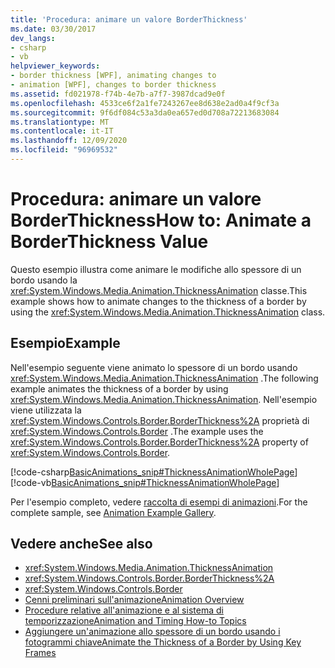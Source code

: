```yaml
---
title: 'Procedura: animare un valore BorderThickness'
ms.date: 03/30/2017
dev_langs:
- csharp
- vb
helpviewer_keywords:
- border thickness [WPF], animating changes to
- animation [WPF], changes to border thickness
ms.assetid: fd021978-f74b-4e7b-a7f7-3987dcad9e0f
ms.openlocfilehash: 4533ce6f2a1fe7243267ee8d638e2ad0a4f9cf3a
ms.sourcegitcommit: 9f6df084c53a3da0ea657ed0d708a72213683084
ms.translationtype: MT
ms.contentlocale: it-IT
ms.lasthandoff: 12/09/2020
ms.locfileid: "96969532"
---
```

# <a name="how-to-animate-a-borderthickness-value"></a><span data-ttu-id="27989-102">Procedura: animare un valore BorderThickness</span><span class="sxs-lookup"><span data-stu-id="27989-102">How to: Animate a BorderThickness Value</span></span>
<span data-ttu-id="27989-103">Questo esempio illustra come animare le modifiche allo spessore di un bordo usando la <xref:System.Windows.Media.Animation.ThicknessAnimation> classe.</span><span class="sxs-lookup"><span data-stu-id="27989-103">This example shows how to animate changes to the thickness of a border by using the <xref:System.Windows.Media.Animation.ThicknessAnimation> class.</span></span>  
  
## <a name="example"></a><span data-ttu-id="27989-104">Esempio</span><span class="sxs-lookup"><span data-stu-id="27989-104">Example</span></span>  
 <span data-ttu-id="27989-105">Nell'esempio seguente viene animato lo spessore di un bordo usando <xref:System.Windows.Media.Animation.ThicknessAnimation> .</span><span class="sxs-lookup"><span data-stu-id="27989-105">The following example animates the thickness of a border by using <xref:System.Windows.Media.Animation.ThicknessAnimation>.</span></span> <span data-ttu-id="27989-106">Nell'esempio viene utilizzata la <xref:System.Windows.Controls.Border.BorderThickness%2A> proprietà di <xref:System.Windows.Controls.Border> .</span><span class="sxs-lookup"><span data-stu-id="27989-106">The example uses the <xref:System.Windows.Controls.Border.BorderThickness%2A> property of <xref:System.Windows.Controls.Border>.</span></span>  
  
 [!code-csharp[BasicAnimations_snip#ThicknessAnimationWholePage](~/samples/snippets/csharp/VS_Snippets_Wpf/BasicAnimations_snip/CSharp/ThicknessAnimationExample.cs#thicknessanimationwholepage)]
 [!code-vb[BasicAnimations_snip#ThicknessAnimationWholePage](~/samples/snippets/visualbasic/VS_Snippets_Wpf/BasicAnimations_snip/VisualBasic/ThicknessAnimationExample.vb#thicknessanimationwholepage)]  
  
 <span data-ttu-id="27989-107">Per l'esempio completo, vedere [raccolta di esempi di animazioni](https://github.com/Microsoft/WPF-Samples/tree/master/Animation/AnimationExamples).</span><span class="sxs-lookup"><span data-stu-id="27989-107">For the complete sample, see [Animation Example Gallery](https://github.com/Microsoft/WPF-Samples/tree/master/Animation/AnimationExamples).</span></span>  
  
## <a name="see-also"></a><span data-ttu-id="27989-108">Vedere anche</span><span class="sxs-lookup"><span data-stu-id="27989-108">See also</span></span>

- <xref:System.Windows.Media.Animation.ThicknessAnimation>
- <xref:System.Windows.Controls.Border.BorderThickness%2A>
- <xref:System.Windows.Controls.Border>
- [<span data-ttu-id="27989-109">Cenni preliminari sull'animazione</span><span class="sxs-lookup"><span data-stu-id="27989-109">Animation Overview</span></span>](../graphics-multimedia/animation-overview.md)
- [<span data-ttu-id="27989-110">Procedure relative all'animazione e al sistema di temporizzazione</span><span class="sxs-lookup"><span data-stu-id="27989-110">Animation and Timing How-to Topics</span></span>](../graphics-multimedia/animation-and-timing-how-to-topics.md)
- [<span data-ttu-id="27989-111">Aggiungere un'animazione allo spessore di un bordo usando i fotogrammi chiave</span><span class="sxs-lookup"><span data-stu-id="27989-111">Animate the Thickness of a Border by Using Key Frames</span></span>](../graphics-multimedia/how-to-animate-the-thickness-of-a-border-by-using-key-frames.md)
